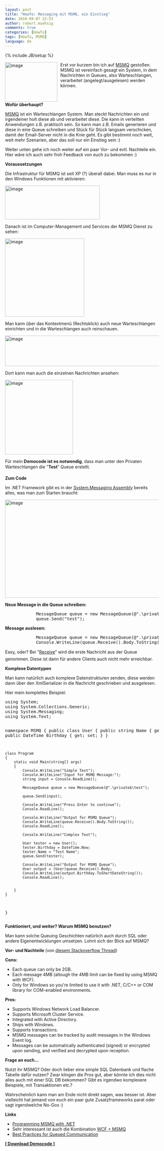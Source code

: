 ```yaml
---
layout: post
title: "HowTo: Messaging mit MSMQ, ein Einstieg"
date: 2010-09-07 22:53
author: robert.muehsig
comments: true
categories: [HowTo]
tags: [HowTo, MSMQ]
language: de
---
```

{% include JB/setup %}
<p><a href="{{BASE_PATH}}/assets/wp-images-de/image1041.png"><img style="border-bottom: 0px; border-left: 0px; margin: 0px 10px 0px 0px; display: inline; border-top: 0px; border-right: 0px" title="image" border="0" alt="image" align="left" src="{{BASE_PATH}}/assets/wp-images-de/image_thumb224.png" width="171" height="129" /></a> </p>  <p>Erst vor kurzem bin ich auf <a href="http://msdn.microsoft.com/en-us/library/ms711472(VS.85).aspx">MSMQ</a> gestoßen. MSMQ ist vereinfach gesagt ein System, in dem Nachrichten in Queues, also Warteschlangen, verarbeitet (angelegt/ausgelesen) werden können.</p>  <p>&#160;</p>  <p><strong>Wofür überhaupt?</strong></p>  <p><a href="http://msdn.microsoft.com/en-us/library/ms711472(VS.85).aspx">MSMQ</a> ist ein Warteschlangen System. Man steckt Nachrichten ein und irgendeiner holt diese ab und verarbeitet diese. Die kann in verteilten Anwendungen z.B. praktisch sein. So kann man z.B. Emails generieren und diese in eine Queue schreiben und Stück für Stück langsam verschicken, damit der Email-Server nicht in die Knie geht. Es gibt bestimmt noch weit, weit mehr Szenarien, aber das soll nur ein Einstieg sein :)</p>  <p>Weiter unten gehe ich noch weiter auf ein paar Vor- und evtl. Nachteile ein. Hier wäre ich auch sehr froh Feedback von euch zu bekommen :)</p>  <p><strong>Voraussetzungen</strong></p>  <p>Die Infrastruktur für MSMQ ist seit XP (?) überall dabei. Man muss es nur in den Windows Funktionen mit aktivieren:</p>  <p><a href="{{BASE_PATH}}/assets/wp-images-de/image1042.png"><img style="border-bottom: 0px; border-left: 0px; display: inline; border-top: 0px; border-right: 0px" title="image" border="0" alt="image" src="{{BASE_PATH}}/assets/wp-images-de/image_thumb225.png" width="310" height="111" /></a> </p>  <p>Danach ist im Computer-Management und Services der MSMQ Dienst zu sehen:</p>  <p><a href="{{BASE_PATH}}/assets/wp-images-de/image1043.png"><img style="border-bottom: 0px; border-left: 0px; display: inline; border-top: 0px; border-right: 0px" title="image" border="0" alt="image" src="{{BASE_PATH}}/assets/wp-images-de/image_thumb226.png" width="259" height="256" /></a> </p>  <p>Man kann über das Kontextmenü (Rechtsklick) auch neue Warteschlangen einrichten und in die Warteschlangen auch reinschauen. </p>  <p><a href="{{BASE_PATH}}/assets/wp-images-de/image1044.png"><img style="border-right-width: 0px; display: inline; border-top-width: 0px; border-bottom-width: 0px; border-left-width: 0px" title="image" border="0" alt="image" src="{{BASE_PATH}}/assets/wp-images-de/image_thumb227.png" width="579" height="100" /></a></p>  <p>Dort kann man auch die einzelnen Nachrichten ansehen:</p>  <p><a href="{{BASE_PATH}}/assets/wp-images-de/image1045.png"><img style="border-bottom: 0px; border-left: 0px; display: inline; border-top: 0px; border-right: 0px" title="image" border="0" alt="image" src="{{BASE_PATH}}/assets/wp-images-de/image_thumb228.png" width="222" height="244" /></a> </p>  <p>Für mein <strong>Democode ist es notwendig</strong>, dass man unter den Privaten Warteschlangen die "<strong>Test</strong>” Queue erstellt.</p>  <p><strong>Zum Code</strong></p>  <p>Im .NET Framework gibt es in der <a href="http://msdn.microsoft.com/en-us/library/system.messaging.aspx">System.Messaging Assembly</a> bereits alles, was man zum Starten braucht:</p>  <p><a href="{{BASE_PATH}}/assets/wp-images-de/image1046.png"><img style="border-right-width: 0px; display: inline; border-top-width: 0px; border-bottom-width: 0px; border-left-width: 0px" title="image" border="0" alt="image" src="{{BASE_PATH}}/assets/wp-images-de/image_thumb229.png" width="563" height="321" /></a> </p>  <p><strong>Neue Message in die Queue schreiben:</strong></p>  <div style="padding-bottom: 0px; margin: 0px; padding-left: 0px; padding-right: 0px; display: inline; float: none; padding-top: 0px" id="scid:812469c5-0cb0-4c63-8c15-c81123a09de7:04a8db24-3d66-4925-b522-449835b2c89f" class="wlWriterEditableSmartContent"><pre name="code" class="c#">            MessageQueue queue = new MessageQueue(@".\private$\test");
            queue.Send("test");
</pre></div>

<p><strong>Message auslesen:</strong></p>

<div style="padding-bottom: 0px; margin: 0px; padding-left: 0px; padding-right: 0px; display: inline; float: none; padding-top: 0px" id="scid:812469c5-0cb0-4c63-8c15-c81123a09de7:e3a477da-8aed-46aa-8247-2612f1a32a7c" class="wlWriterEditableSmartContent"><pre name="code" class="c#">            MessageQueue queue = new MessageQueue(@".\private$\test");
            Console.WriteLine(queue.Receive().Body.ToString());</pre></div>

<p></p>

<p></p>

<p></p>

<p></p>

<p></p>

<p></p>

<p></p>

<p>Easy, oder? Bei "<a href="http://msdn.microsoft.com/en-us/library/system.messaging.messagequeue.receive.aspx">Receive</a>” wird die erste Nachricht aus der Queue genommen. Diese ist dann für andere Clients auch nicht mehr erreichbar.</p>

<p><strong>Komplexe Datentypen</strong></p>

<p>Man kann natürlich auch komplexe Datenstrukturen senden, diese werden dann über den XmlSerializer in die Nachricht geschrieben und ausgelesen. </p>

<p>Hier mein komplettes Beispiel:</p>

<div style="padding-bottom: 0px; margin: 0px; padding-left: 0px; padding-right: 0px; display: inline; float: none; padding-top: 0px" id="scid:812469c5-0cb0-4c63-8c15-c81123a09de7:7005c711-c55e-4f38-9fc9-efe67304b706" class="wlWriterEditableSmartContent"><pre name="code" class="c#">using System;
using System.Collections.Generic;
using System.Messaging;
using System.Text;

namespace MSMQ
{
    public class User
    {
        public string Name { get; set; }
        public DateTime Birthday { get; set; }
    }

    class Program
    {
        static void Main(string[] args)
        {
            Console.WriteLine("Simple Text");
            Console.WriteLine("Input for MSMQ Message:");
            string input = Console.ReadLine();
            
            MessageQueue queue = new MessageQueue(@".\private$\test");

            queue.Send(input);

            Console.WriteLine("Press Enter to continue");
            Console.ReadLine();

            Console.WriteLine("Output for MSMQ Queue");
            Console.WriteLine(queue.Receive().Body.ToString());
            Console.ReadLine();

            Console.WriteLine("Complex Text");

            User tester = new User();
            tester.Birthday = DateTime.Now;
            tester.Name = "Test Name";
            queue.Send(tester);

            Console.WriteLine("Output for MSMQ Queue");
            User output = (User)queue.Receive().Body;
            Console.WriteLine(output.Birthday.ToShortDateString());
            Console.ReadLine();


        }
    }
}
</pre></div>

<p><strong>Funktioniert, und weiter? Warum MSMQ benutzen?</strong></p>

<p>Man kann solche Queuing Geschichten natürlich auch durch SQL oder andere Eigenentwicklungen umsetzen. Lohnt sich der Blick auf MSMQ?</p>

<p><strong>Vor- und Nachteile</strong> (von <a href="http://stackoverflow.com/questions/483108/msmq-vs-temporary-table-dump">diesem Stackoverflow Thread</a>)</p>

<p><strong>Cons:</strong> </p>

<ul>
  <li>Each queue can only be 2GB.</li>

  <li>Each message 4MB (altough the 4MB limit can be fixed by using MSMQ with WCF).</li>

  <li>Only for Windows so you're limited to use it with .NET, C/C++ or COM library for COM-enabled environments.</li>
</ul>

<p><strong>Pros:</strong> </p>

<ul>
  <li>Supports Windows Network Load Balancer.</li>

  <li>Supports Microsoft Cluster Service.</li>

  <li>Integrated with Active Directory.</li>

  <li>Ships with Windows.</li>

  <li>Supports transactions.</li>

  <li>MSMQ messages can be tracked by audit messages in the Windows Event log.</li>

  <li>Messages can be automatically authenticated (signed) or encrypted upon sending, and verified and decrypted upon reception.</li>
</ul>

<p><strong>Frage an euch...</strong></p>

<p>Nutzt ihr MSMQ? Oder doch lieber eine simple SQL Datenbank und flache Tabelle dafür nutzen? Zwar klingen die Pros gut, aber könnte ich dies nicht alles auch mit einer SQL DB bekommen? Gibt es irgendwo komplexere Beispiele, mit Transaktionen etc.? </p>

<p>Wahrscheinlich kann man am Ende nicht direkt sagen, was besser ist. Aber vielleicht hat jemand von euch ein paar gute Zusatzframeworks parat oder sagt irgendwelche No-Gos :)</p>

<p><strong>Links</strong></p>

<ul>
  <li><a href="http://www.codeproject.com/KB/dotnet/mgrmsmq.aspx">Programming MSMQ with .NET</a></li>

  <li>Sehr interessant ist auch die Kombination <a href="http://code.msdn.microsoft.com/msmqpluswcf">WCF + MSMQ</a></li>

  <li><a href="http://msdn.microsoft.com/en-us/library/ms731093.aspx">Best Practices for Queued Communication</a>&#160;</li>
</ul>

<p><strong><a href="{{BASE_PATH}}/assets/files/democode/msmq/msmq.zip">[ Download Democode ]</a></strong></p>
